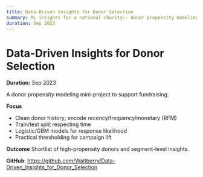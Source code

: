 ```yaml
---
title: Data-Driven Insights for Donor Selection
summary: ML insights for a national charity:- donor propensity modeling and campaign targeting with uplift-style thinking.
duration: Sep 2023
---
```


# Data-Driven Insights for Donor Selection

**Duration:** Sep 2023

A donor propensity modeling mini-project to support fundraising.

**Focus**
- Clean donor history; encode recency/frequency/monetary (RFM)
- Train/test split respecting time
- Logistic/GBM models for response likelihood
- Practical thresholding for campaign lift

**Outcome**
Shortlist of high-propensity donors and segment-level insights.

**GitHub**: <https://github.com/Waltberry/Data-Driven_Insights_for_Donor_Selection>

